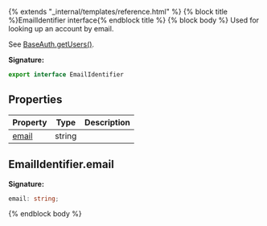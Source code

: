 {% extends "_internal/templates/reference.html" %}
{% block title %}EmailIdentifier interface{% endblock title %}
{% block body %}
Used for looking up an account by email.

See [BaseAuth.getUsers()](./firebase-admin.auth.baseauth.md#baseauthgetusers)<!-- -->.

<b>Signature:</b>

```typescript
export interface EmailIdentifier 
```

## Properties

|  Property | Type | Description |
|  --- | --- | --- |
|  [email](./firebase-admin.auth.emailidentifier.md#emailidentifieremail) | string |  |

## EmailIdentifier.email

<b>Signature:</b>

```typescript
email: string;
```
{% endblock body %}
